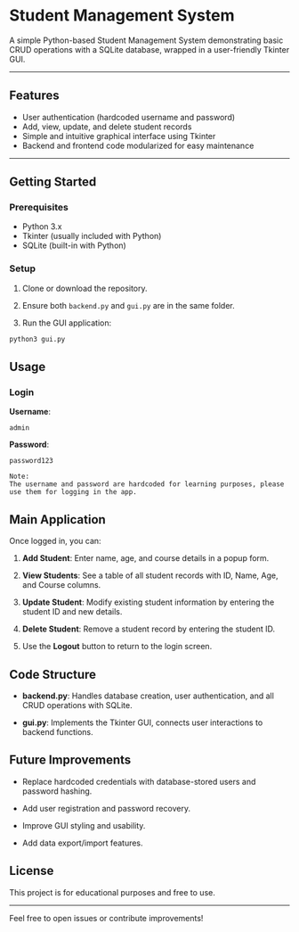 # Student Management System

A simple Python-based Student Management System demonstrating basic CRUD operations with a SQLite database, wrapped in a user-friendly Tkinter GUI.  

---

## Features

- User authentication (hardcoded username and password)  
- Add, view, update, and delete student records  
- Simple and intuitive graphical interface using Tkinter  
- Backend and frontend code modularized for easy maintenance

---

## Getting Started

### Prerequisites

- Python 3.x  
- Tkinter (usually included with Python)  
- SQLite (built-in with Python)  

### Setup

1. Clone or download the repository.

2. Ensure both `backend.py` and `gui.py` are in the same folder.

3. Run the GUI application:

```bash
python3 gui.py
```
## Usage

### Login

**Username**: 
```
admin
```

**Password**: 
```
password123
```

```
Note:
The username and password are hardcoded for learning purposes, please use them for logging in the app.
```

## Main Application


Once logged in, you can:




1. **Add Student**: Enter name, age, and course details in a popup form.

2. **View Students**: See a table of all student records with ID, Name, Age, and Course columns.

3. **Update Student**: Modify existing student information by entering the student ID and new details.

4. **Delete Student**: Remove a student record by entering the student ID.

5. Use the **Logout** button to return to the login screen.




## Code Structure

- **backend.py**:  Handles database creation, user authentication, and all CRUD operations with SQLite.

- **gui.py**:  Implements the Tkinter GUI, connects user interactions to backend functions.





## Future Improvements


- Replace hardcoded credentials with database-stored users and password hashing.

- Add user registration and password recovery.

- Improve GUI styling and usability.

- Add data export/import features.



## License


This project is for educational purposes and free to use.

---

Feel free to open issues or contribute improvements!

